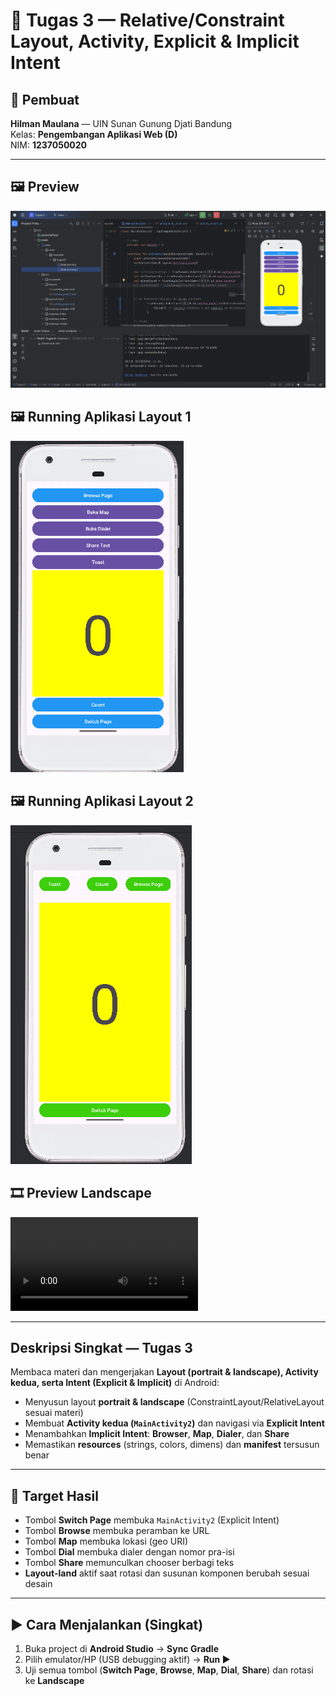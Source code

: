 # 📱 Tugas 3 — Relative/Constraint Layout, Activity, Explicit & Implicit Intent

## 👤 Pembuat
**Hilman Maulana** — UIN Sunan Gunung Djati Bandung  
Kelas: **Pengembangan Aplikasi Web (D)** <br>
NIM: **1237050020**

---

## 🖼️ Preview
![Preview Main (Portrait)](1a.png)

## 🖼️ Running Aplikasi Layout 1
![Preview Main (Landscape)](2a.png)

## 🖼️ Running Aplikasi Layout 2
![Preview Main (Landscape)](2b.png)

## 🎞️ Preview Landscape
![Preview Activity Kedua](3a.mp4)

---

## Deskripsi Singkat — Tugas 3
Membaca materi dan mengerjakan **Layout (portrait & landscape), Activity kedua, serta Intent (Explicit & Implicit)** di Android:

- Menyusun layout **portrait & landscape** (ConstraintLayout/RelativeLayout sesuai materi)  
- Membuat **Activity kedua (`MainActivity2`)** dan navigasi via **Explicit Intent**  
- Menambahkan **Implicit Intent**: **Browser**, **Map**, **Dialer**, dan **Share**  
- Memastikan **resources** (strings, colors, dimens) dan **manifest** tersusun benar

---

## 🎯 Target Hasil
- Tombol **Switch Page** membuka `MainActivity2` (Explicit Intent)  
- Tombol **Browse** membuka peramban ke URL  
- Tombol **Map** membuka lokasi (geo URI)  
- Tombol **Dial** membuka dialer dengan nomor pra-isi  
- Tombol **Share** memunculkan chooser berbagi teks  
- **Layout-land** aktif saat rotasi dan susunan komponen berubah sesuai desain

---

## ▶️ Cara Menjalankan (Singkat)
1. Buka project di **Android Studio** → **Sync Gradle**  
2. Pilih emulator/HP (USB debugging aktif) → **Run ▶**  
3. Uji semua tombol (**Switch Page**, **Browse**, **Map**, **Dial**, **Share**) dan rotasi ke **Landscape**
